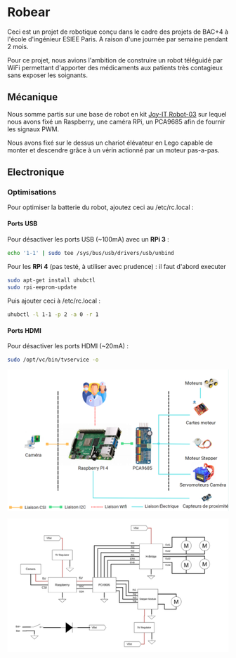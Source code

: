 # Robear

Ceci est un projet de robotique conçu dans le cadre des projets de BAC+4 à l'école d'ingénieur ESIEE Paris. A raison d'une journée par semaine pendant 2 mois.

Pour ce projet, nous avions l'ambition de construire un robot téléguidé par WiFi permettant d'apporter des médicaments aux patients très contagieux sans exposer les soignants.

## Mécanique

Nous somme partis sur une base de robot en kit [Joy-IT Robot-03](https://joy-it.net/files/files/Produkte/Robot03/Robot03-Manual-20201023.pdf) sur lequel nous avons fixé un Raspberry, une caméra RPi, un PCA9685 afin de fournir les signaux PWM.

Nous avons fixé sur le dessus un chariot élévateur en Lego capable de monter et descendre grâce à un vérin actionné par un moteur pas-a-pas.

## Electronique

### Optimisations

Pour optimiser la batterie du robot, ajoutez ceci au /etc/rc.local :

#### Ports USB

Pour désactiver les ports USB (~100mA) avec un **RPi 3** :

```bash
echo '1-1' | sudo tee /sys/bus/usb/drivers/usb/unbind
```

Pour les **RPi 4** (pas testé, à utiliser avec prudence) : il faut d'abord executer

```bash
sudo apt-get install uhubctl
sudo rpi-eeprom-update
```

Puis ajouter ceci à /etc/rc.local :

```bash
uhubctl -l 1-1 -p 2 -a 0 -r 1 
```

#### Ports HDMI

Pour désactiver les ports HDMI (~20mA) :

```bash
sudo /opt/vc/bin/tvservice -o
```

![Image](images/archi.png)

![Elec](images/elec.png)
